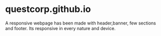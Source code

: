 # questcorp.github.io


A responsive webpage has been made with header,banner, few sections and footer. Its responsive in every nature and device.
